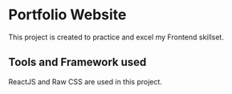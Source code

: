 # Portfolio Website

This project is created to practice and excel my Frontend skillset. 

## Tools and Framework used

ReactJS and Raw CSS are used in this project.
